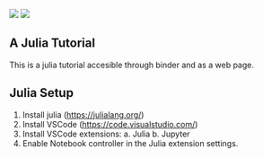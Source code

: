 [![][docs-img]][docs-url]
[![][binder-img]][binder-url]

## A Julia Tutorial

This is a julia tutorial accesible through binder and as a web page.

[docs-img]: https://img.shields.io/badge/docs-latest%20release-blue.svg
[docs-url]: https://erickchacon.github.io/julia-tutorial/

[binder-img]: https://mybinder.org/badge_logo.svg
[binder-url]: https://mybinder.org/v2/gh/ErickChacon/julia-for-statistics/HEAD?filepath=notebooks

## Julia Setup

1. Install julia (https://julialang.org/)
2. Install VSCode (https://code.visualstudio.com/)
3. Install VSCode extensions:
    a. Julia
    b. Jupyter
4. Enable Notebook controller in the Julia extension settings.
